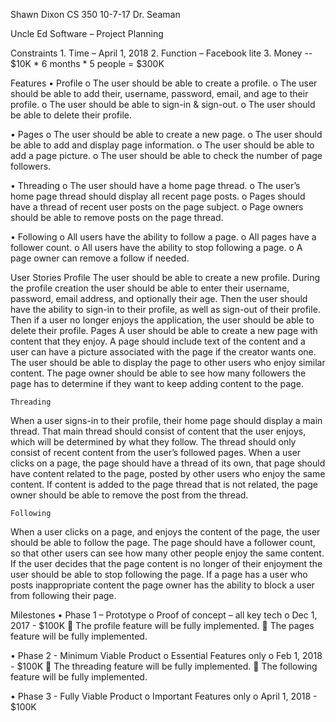 Shawn Dixon
CS 350
10-7-17
Dr. Seaman

Uncle Ed Software – Project Planning

Constraints
	1. Time – April 1, 2018
	2. Function – Facebook lite
	3. Money -- $10K * 6 months * 5 people = $300K

Features
•	Profile
o	The user should be able to create a profile.
o	The user should be able to add their, username, password, email, and age to their profile.
o	The user should be able to sign-in & sign-out.
o	The user should be able to delete their profile.
		
•	Pages
o	The user should be able to create a new page.
o	The user should be able to add and display page information.
o	The user should be able to add a page picture.
o	The user should be able to check the number of page followers.

•	Threading
o	The user should have a home page thread.
o	The user’s home page thread should display all recent page posts.
o	Pages should have a thread of recent user posts on the page subject.
o	Page owners should be able to remove posts on the page thread.
	
•	Following
o	All users have the ability to follow a page.
o	All pages have a follower count.
o	All users have the ability to stop following a page.
o	A page owner can remove a follow if needed.
	
	
User Stories
	Profile
The user should be able to create a new profile. During the profile creation the user should be able to enter their username, password, email address, and optionally their age. Then the user should have the ability to sign-in to their profile, as well as sign-out of their profile. Then if a user no longer enjoys the application, the user should be able to delete their profile.
	Pages
A user should be able to create a new page with content that they enjoy. A page should include text of the content and a user can have a picture associated with the page if the creator wants one. The user should be able to display the page to other users who enjoy similar content. The page owner should be able to see how many followers the page has to determine if they want to keep adding content to the page.

	Threading
When a user signs-in to their profile, their home page should display a main thread. That main thread should consist of content that the user enjoys, which will be determined by what they follow. The thread should only consist of recent content from the user’s followed pages. When a user clicks on a page, the page should have a thread of its own, that page should have content related to the page, posted by other users who enjoy the same content. If content is added to the page thread that is not related, the page owner should be able to remove the post from the thread.

	Following
When a user clicks on a page, and enjoys the content of the page, the user should be able to follow the page. The page should have a follower count, so that other users can see how many other people enjoy the same content. If the user decides that the page content is no longer of their enjoyment the user should be able to stop following the page. If a page has a user who posts inappropriate content the page owner has the ability to block a user from following their page.

Milestones
•	Phase 1 – Prototype
o	Proof of concept – all key tech
o	Dec 1, 2017 - $100K
	The profile feature will be fully implemented.
	The pages feature will be fully implemented.

•	Phase 2 - Minimum Viable Product
o	Essential Features only
o	Feb 1, 2018 - $100K
	The threading feature will be fully implemented.
	The following feature will be fully implemented.

•	Phase 3 - Fully Viable Product
o	Important Features only
o	April 1, 2018 - $100K

